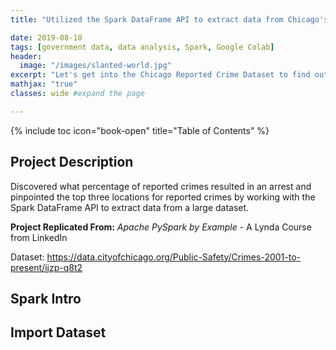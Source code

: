 ```yaml
---
title: "Utilized the Spark DataFrame API to extract data from Chicago's Reported Crime Dataset (2001-2018)"

date: 2019-08-10
tags: [government data, data analysis, Spark, Google Colab]
header:
  image: "/images/slanted-world.jpg"
excerpt: "Let's get into the Chicago Reported Crime Dataset to find out..."
mathjax: "true"
classes: wide #expand the page

---
```


{% include toc icon="book-open" title="Table of Contents" %}<br/>

## Project Description
Discovered what percentage of reported crimes resulted in an arrest and pinpointed the top three locations for reported crimes by working with the Spark DataFrame API to extract data from a large dataset.

**Project Replicated From:**
*Apache PySpark by Example* - A Lynda Course from LinkedIn<br>

Dataset: <https://data.cityofchicago.org/Public-Safety/Crimes-2001-to-present/ijzp-q8t2>

## Spark Intro
## Import Dataset
